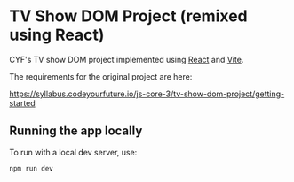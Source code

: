 # TV Show DOM Project (remixed using React)

CYF's TV show DOM project implemented using [React](https://react.dev) and [Vite](https://vitejs.dev/).

The requirements for the original project are here:

https://syllabus.codeyourfuture.io/js-core-3/tv-show-dom-project/getting-started

## Running the app locally

To run with a local dev server, use:

```sh
npm run dev
```
